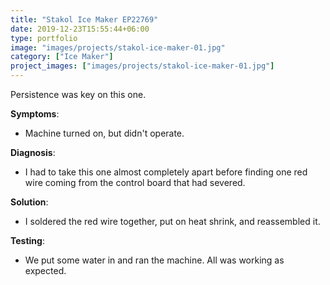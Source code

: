 ```yaml
---
title: "Stakol Ice Maker EP22769"
date: 2019-12-23T15:55:44+06:00
type: portfolio
image: "images/projects/stakol-ice-maker-01.jpg"
category: ["Ice Maker"]
project_images: ["images/projects/stakol-ice-maker-01.jpg"]
---
```


Persistence was key on this one.

**Symptoms**:
- Machine turned on, but didn't operate.

**Diagnosis**:
- I had to take this one almost completely apart before finding one red wire coming from the control board that had severed.

**Solution**:
- I soldered the red wire together, put on heat shrink, and reassembled it.

**Testing**:
- We put some water in and ran the machine. All was working as expected.
